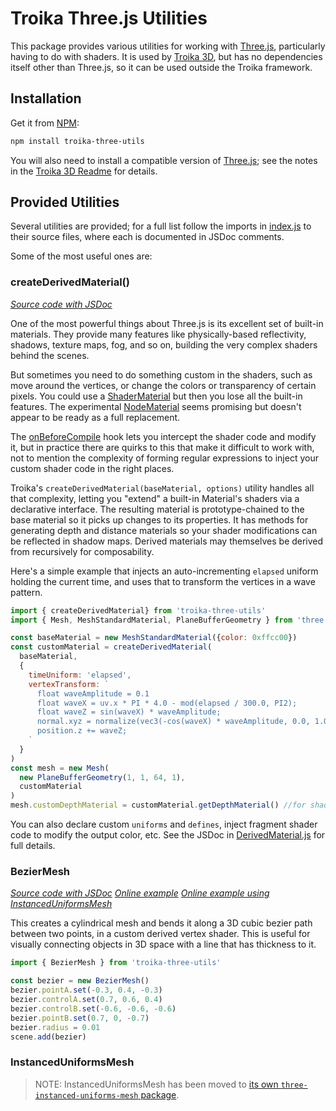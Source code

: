 # Troika Three.js Utilities

This package provides various utilities for working with [Three.js](https://github.com/mrdoob/three.js), particularly having to do with shaders. It is used by [Troika 3D](../troika-3d), but has no dependencies itself other than Three.js, so it can be used outside the Troika framework.


## Installation

Get it from [NPM](https://www.npmjs.com/package/troika-three-utils):

```sh
npm install troika-three-utils
```

You will also need to install a compatible version of [Three.js](https://threejs.org); see the notes in the [Troika 3D Readme](../troika-3d/README.md#installation) for details.


## Provided Utilities

Several utilities are provided; for a full list follow the imports in [index.js](./src/index.js) to their source files, where each is documented in JSDoc comments.

Some of the most useful ones are:

### createDerivedMaterial()

_[Source code with JSDoc](./src/DerivedMaterial.js)_

One of the most powerful things about Three.js is its excellent set of built-in materials. They provide many features like physically-based reflectivity, shadows, texture maps, fog, and so on, building the very complex shaders behind the scenes.

But sometimes you need to do something custom in the shaders, such as move around the vertices, or change the colors or transparency of certain pixels. You could use a [ShaderMaterial](https://threejs.org/docs/#api/en/materials/ShaderMaterial) but then you lose all the built-in features. The experimental [NodeMaterial](https://www.donmccurdy.com/2019/03/17/three-nodematerial-introduction/) seems promising but doesn't appear to be ready as a full replacement.

The [onBeforeCompile](https://threejs.org/docs/#api/en/materials/Material.onBeforeCompile) hook lets you intercept the shader code and modify it, but in practice there are quirks to this that make it difficult to work with, not to mention the complexity of forming regular expressions to inject your custom shader code in the right places.

Troika's `createDerivedMaterial(baseMaterial, options)` utility handles all that complexity, letting you "extend" a built-in Material's shaders via a declarative interface. The resulting material is prototype-chained to the base material so it picks up changes to its properties. It has methods for generating depth and distance materials so your shader modifications can be reflected in shadow maps. Derived materials may themselves be derived from recursively for composability.

Here's a simple example that injects an auto-incrementing `elapsed` uniform holding the current time, and uses that to transform the vertices in a wave pattern.

```js
import { createDerivedMaterial} from 'troika-three-utils'
import { Mesh, MeshStandardMaterial, PlaneBufferGeometry } from 'three'

const baseMaterial = new MeshStandardMaterial({color: 0xffcc00})
const customMaterial = createDerivedMaterial(
  baseMaterial,
  {
    timeUniform: 'elapsed',
    vertexTransform: `
      float waveAmplitude = 0.1
      float waveX = uv.x * PI * 4.0 - mod(elapsed / 300.0, PI2);
      float waveZ = sin(waveX) * waveAmplitude;
      normal.xyz = normalize(vec3(-cos(waveX) * waveAmplitude, 0.0, 1.0));
      position.z += waveZ;
    `
  }
)
const mesh = new Mesh(
  new PlaneBufferGeometry(1, 1, 64, 1),
  customMaterial
)
mesh.customDepthMaterial = customMaterial.getDepthMaterial() //for shadows
```

You can also declare custom `uniforms` and `defines`, inject fragment shader code to modify the output color, etc. See the JSDoc in [DerivedMaterial.js](./src/DerivedMaterial.js) for full details.


### BezierMesh

_[Source code with JSDoc](./src/BezierMesh.js)_
_[Online example](https://troika-examples.netlify.com/#bezier3d)_
_[Online example using InstancedUniformsMesh](https://ibyou.csb.app/)_

This creates a cylindrical mesh and bends it along a 3D cubic bezier path between two points, in a custom derived vertex shader. This is useful for visually connecting objects in 3D space with a line that has thickness to it.

```js
import { BezierMesh } from 'troika-three-utils'

const bezier = new BezierMesh()
bezier.pointA.set(-0.3, 0.4, -0.3)
bezier.controlA.set(0.7, 0.6, 0.4)
bezier.controlB.set(-0.6, -0.6, -0.6)
bezier.pointB.set(0.7, 0, -0.7)
bezier.radius = 0.01
scene.add(bezier)
```


### InstancedUniformsMesh

> NOTE: InstancedUniformsMesh has been moved to [its own `three-instanced-uniforms-mesh` package](https://github.com/protectwise/troika/tree/master/packages/three-instanced-uniforms-mesh).
